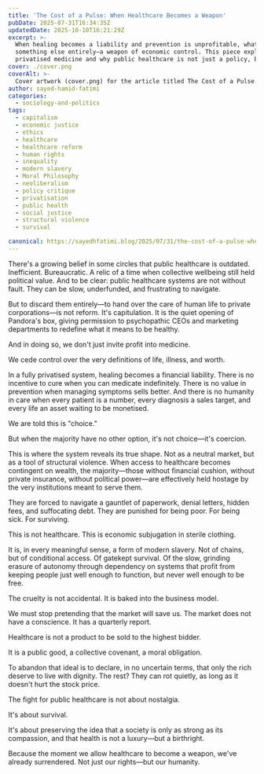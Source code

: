 ```yaml
---
title: 'The Cost of a Pulse: When Healthcare Becomes a Weapon'
pubDate: 2025-07-31T16:34:35Z
updatedDate: 2025-10-10T16:21:29Z
excerpt: >-
  When healing becomes a liability and prevention is unprofitable, what we call “healthcare” becomes
  something else entirely—a weapon of economic control. This piece explores the true cost of
  privatised medicine and why public healthcare is not just a policy, but a moral imperative.
cover: ./cover.png
coverAlt: >-
  Cover artwork (cover.png) for the article titled The Cost of a Pulse: When Healthcare Becomes a Weapon.
author: sayed-hamid-fatimi
categories:
  - sociology-and-politics
tags:
  - capitalism
  - economic justice
  - ethics
  - healthcare
  - healthcare reform
  - human rights
  - inequality
  - modern slavery
  - Moral Philosophy
  - neoliberalism
  - policy critique
  - privatisation
  - public health
  - social justice
  - structural violence
  - survival

canonical: https://sayedhfatimi.blog/2025/07/31/the-cost-of-a-pulse-when-healthcare-becomes-a-weapon/
---
```


There's a growing belief in some circles that public healthcare is outdated. Inefficient. Bureaucratic. A relic of a time when collective wellbeing still held political value. And to be clear: public healthcare systems are not without fault. They can be slow, underfunded, and frustrating to navigate.

But to discard them entirely—to hand over the care of human life to private corporations—is not reform. It's capitulation. It is the quiet opening of Pandora's box, giving permission to psychopathic CEOs and marketing departments to redefine what it means to be healthy.

And in doing so, we don't just invite profit into medicine.

We cede control over the very definitions of life, illness, and worth.

In a fully privatised system, healing becomes a financial liability. There is no incentive to cure when you can medicate indefinitely. There is no value in prevention when managing symptoms sells better. And there is no humanity in care when every patient is a number, every diagnosis a sales target, and every life an asset waiting to be monetised.

We are told this is "choice."

But when the majority have no other option, it's not choice—it's coercion.

This is where the system reveals its true shape. Not as a neutral market, but as a tool of structural violence. When access to healthcare becomes contingent on wealth, the majority—those without financial cushion, without private insurance, without political power—are effectively held hostage by the very institutions meant to serve them.

They are forced to navigate a gauntlet of paperwork, denial letters, hidden fees, and suffocating debt. They are punished for being poor. For being sick. For surviving.

This is not healthcare. This is economic subjugation in sterile clothing.

It is, in every meaningful sense, a form of modern slavery. Not of chains, but of conditional access. Of gatekept survival. Of the slow, grinding erasure of autonomy through dependency on systems that profit from keeping people just well enough to function, but never well enough to be free.

The cruelty is not accidental. It is baked into the business model.

We must stop pretending that the market will save us. The market does not have a conscience. It has a quarterly report.

Healthcare is not a product to be sold to the highest bidder.

It is a public good, a collective covenant, a moral obligation.

To abandon that ideal is to declare, in no uncertain terms, that only the rich deserve to live with dignity. The rest? They can rot quietly, as long as it doesn't hurt the stock price.

The fight for public healthcare is not about nostalgia.

It's about survival.

It's about preserving the idea that a society is only as strong as its compassion, and that health is not a luxury—but a birthright.

Because the moment we allow healthcare to become a weapon, we've already surrendered. Not just our rights—but our humanity.
